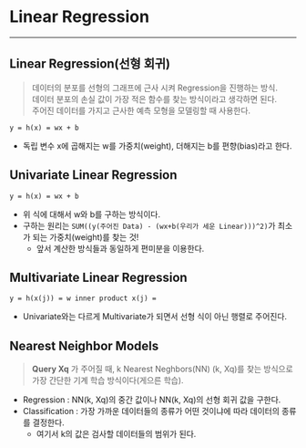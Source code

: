 # Linear Regression
---
## Linear Regression(선형 회귀)
> 데이터의 분포를 선형의 그래프에 근사 시켜 Regression을 진행하는 방식.  
> 데이터 분포의 손실 값이 가장 적은 함수를 찾는 방식이라고 생각하면 된다.  
> 주어진 데이터를 가지고 근사한 예측 모형을 모델링할 때 사용한다.  

``` y = h(x) = wx + b ```
- 독립 변수 x에 곱해지는 w를 가중치(weight), 더해지는 b를 편향(bias)라고 한다.

## Univariate Linear Regression
``` y = h(x) = wx + b ```
- 위 식에 대해서 w와 b를 구하는 방식이다.
- 구하는 원리는 ```SUM((y(주어진 Data) - (wx+b(우리가 세운 Linear)))^2)```가 최소가 되는 가중치(weight)를 찾는 것!
  - 앞서 계산한 방식들과 동일하게 편미분을 이용한다.

## Multivariate Linear Regression
``` y = h(x(j)) = w inner product x(j) = ```
- Univariate와는 다르게 Multivariate가 되면서 선형 식이 아닌 행렬로 주어진다.

## Nearest Neighbor Models
> __Query Xq__ 가 주어질 때, k Nearest Neghbors(NN) (k, Xq)를 찾는 방식으로  
> 가장 간단한 기계 학습 방식이다(게으른 학습).  

- Regression : NN(k, Xq)의 중간 값이나 NN(k, Xq)의 선형 회귀 값을 구한다.
- Classification : 가장 가까운 데이터들의 종류가 어떤 것이냐에 따라 데이터의 종류를 결정한다.
  - 여기서 k의 값은 검사할 데이터들의 범위가 된다.
